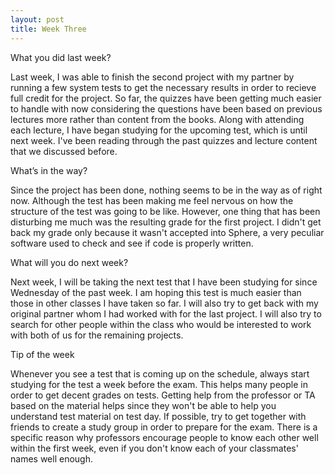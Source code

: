 ```yaml
---
layout: post
title: Week Three
---
```


What you did last week?

Last week, I was able to finish the second project with my partner by running a few system tests to get the necessary results in order to recieve full credit for the project. So far, the quizzes have been getting much easier to handle with now considering the questions have been based on previous lectures more rather than content from the books. Along with attending each lecture, I have began studying for the upcoming test, which is until next week. I've been reading through the past quizzes and lecture content that we discussed before. 

What’s in the way?

Since the project has been done, nothing seems to be in the way as of right now. Although the test has been making me feel nervous on how the structure of the test was going to be like. However, one thing that has been disturbing me much was the resulting grade for the first project. I didn't get back my grade only because it wasn't accepted into Sphere, a very peculiar software used to check and see if code is properly written. 

What will you do next week?

Next week, I will be taking the next test that I have been studying for since Wednesday of the past week. I am hoping this test is much easier than those in other classes I have taken so far. I will also try to get back with my original partner whom I had worked with for the last project. I will also try to search for other people within the class who would be interested to work with both of us for the remaining projects.

Tip of the week

Whenever you see a test that is coming up on the schedule, always start studying for the test a week before the exam. This helps many people in order to get decent grades on tests. Getting help from the professor or TA based on the material helps since they won't be able to help you understand test material on test day. If possible, try to get together with friends to create a study group in order to prepare for the exam. There is a specific reason why professors encourage people to know each other well within the first week, even if you don't know each of your classmates' names well enough. 
